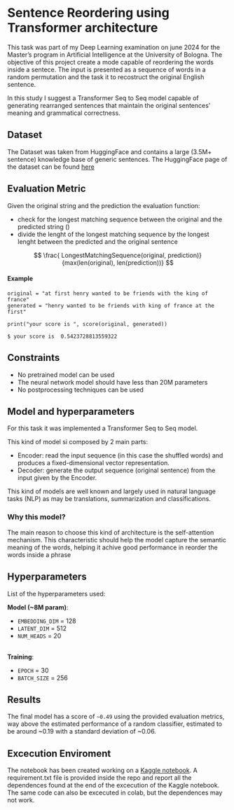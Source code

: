# Sentence Reordering using Transformer architecture

This task was part of my Deep Learning examination on june 2024 for the Master’s program in Artificial Intelligence at the University of Bologna. The objective of this project create a mode capable of reordering the words inside a sentece. The input is presented as a sequence of words in a random permutation and the task it to recostruct the original English sentence.

In this study I suggest a Transformer Seq to Seq model capable of generating rearranged sentences that maintain the original sentences’ meaning and grammatical correctness.


## Dataset 
The Dataset was taken from HuggingFace and contains a large (3.5M+ sentence) knowledge base of generic sentences. The HuggingFace page of the dataset can be found [here](https://huggingface.co/datasets/community-datasets/generics_kb)


## Evaluation Metric

Given the original string and the prediction the evaluation function: 

- check for the longest matching sequence between the original and the predicted string ()
- divide the lenght of the longest matching sequence by the longest lenght between the predicted and the original sentence    

$$ \frac{ LongestMatchingSequence(original, prediction)}{max(len(original), len(prediction))} $$ 

#### Example

```
original = "at first henry wanted to be friends with the king of france"
generated = "henry wanted to be friends with king of france at the first"

print("your score is ", score(original, generated))
```
```
$ your score is  0.5423728813559322
```

## Constraints 
- No pretrained model can be used 
- The neural network model should have less than 20M parameters
- No postprocessing techniques can be used

## Model and hyperparameters 
For this task it was implemented a Transformer Seq to Seq model.

This kind of model si composed by 2 main parts:

- Encoder: read the input sequence (in this case the shuffled words) and produces a fixed-dimensional vector representation.
- Decoder: generate the output sequence (original sentence) from the input given by the Encoder.

This kind of models are well known and largely used in natural language tasks (NLP) as may be translations, summarization and classifications.

### Why this model? 
The main reason to choose this kind of architecture is the self-attention mechanism. This characteristic should help the model capture the semantic meaning of the words, helping it achive good performance in reorder the words inside a phrase

## Hyperparameters
List of the hyperparameters used: 

**Model (~8M param)**: 
- `EMBEDDING_DIM` = 128
- `LATENT_DIM` = 512
- `NUM_HEADS` = 20 

\
**Training**: 
- `EPOCH` = 30
- `BATCH_SIZE` = 256

## Results
The final model has a score of `~0.49` using the provided evaluation metrics, way above the estimated performance of a random classifier, estimated to be around ~0.19 with a standard deviation of ~0.06. 

## Excecution Enviroment
The notebook has been created working on a [Kaggle notebook](https://www.kaggle.com/code). A requirement.txt file is provided inside the repo and report all the dependences found at the end of the excecution of the Kaggle notebook. 
The same code can also be excecuted in colab, but the dependences may not work. 